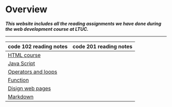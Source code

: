 # Overview

***This website includes all the reading assignments we have done during the web development course at LTUC.***

------

| code 102 reading notes | code 201 reading notes |
| ------- | ------ |
|[HTML course](https://mohamdnofal.github.io/reading-notes/htmlcours) | |
|[Java Script](https://mohamdnofal.github.io/reading-notes/js) |  |
|[Operators and loops](https://mohamdnofal.github.io/reading-notes/operatorsandloops)  | |
|[Function](https://mohamdnofal.github.io/reading-notes/function)| |
|[Disign web pages](https://mohamdnofal.github.io/reading-notes/disignwebpages)| |
|[Markdown](https://mohamdnofal.github.io/rev/Class3)  | |
